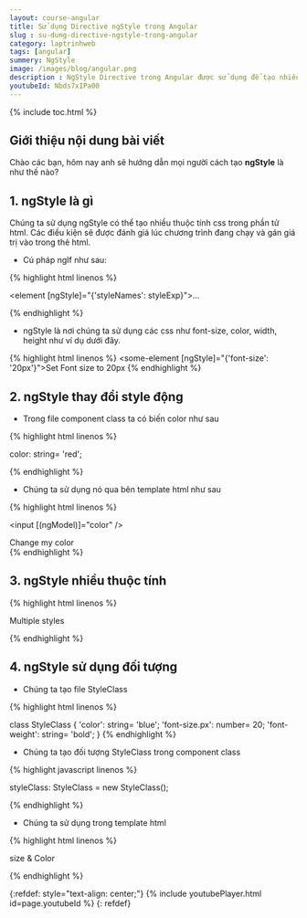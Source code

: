 ```yaml
---
layout: course-angular
title: Sử dụng Directive ngStyle trong Angular
slug : su-dung-directive-ngstyle-trong-angular
category: laptrinhweb
tags: [angular]
summery: NgStyle 
image: /images/blog/angular.png
description : NgStyle Directive trong Angular được sử dụng để tạo nhiều thuộc tính css trong phần tử HTML. Bài viết dưới đây trước hết sẽ giúp hiểu được NgStyle trong Angular là gì? Sau đó lần lượt hướng dẫn cách sử dụng NgStyle vào dự án Angular bao gồm NgStyle thay đổi style động, NgStyle nhiều thuộc tính và NgStyle sử dụng đối tượng khi thao tác với framework Angular trong lập trình web. Trong những chia sẻ có kèm theo các ví dụ minh hoạ cách thực hiện mỗi bước cho mỗi phần trong bài.
youtubeId: Nbds7xIPa00
---
```


{% include toc.html %}

## **Giới thiệu nội dung bài viết**

Chào các bạn, hôm nay anh sẽ hướng dẫn mọi người cách tạo <b>ngStyle</b> là như thế nào? 

## **1. ngStyle là gì**

Chúng ta sử dụng ngStyle có thể tạo nhiều thuộc tính css trong phần tử html. Các điều kiện sẽ được đánh giá lúc chương trình đang chạy và gán giá trị vào trong thẻ html.

- Cú pháp ngIf như sau:

{% highlight html  linenos %}

<element [ngStyle]="{'styleNames': styleExp}">...</element>

{% endhighlight %}

- ngStyle là nơi chúng ta sử dụng các css như font-size, color, width, height như ví dụ dưới đây.

{% highlight html  linenos %}
<some-element [ngStyle]="{'font-size': '20px'}">Set Font size to 20px</some-element>
{% endhighlight %}

## **2. ngStyle thay đổi style động**

- Trong file component class ta có biến color như sau

{% highlight html  linenos %}

color: string= 'red';

{% endhighlight %}

- Chúng ta sử dụng nó qua bên template html như sau

{% highlight html  linenos %}

<input [(ngModel)]="color" /> 
<div [ngStyle]="{'color': color}">Change my color</div>
{% endhighlight %}

## **3. ngStyle nhiều thuộc tính**

{% highlight html  linenos %}

<p [ngStyle]="{'color': 'purple',
               'font-size': '20px',
               'font-weight': 'bold'}">
     Multiple styles
</p>
{% endhighlight %}

## **4. ngStyle sử dụng đối tượng**

- Chúng ta tạo file StyleClass

{% highlight html  linenos %}

class StyleClass {
   'color': string= 'blue';
   'font-size.px': number= 20;
   'font-weight': string= 'bold'; 
}
{% endhighlight %}

- Chúng ta tạo đối tượng StyleClass trong component class

{% highlight javascript  linenos %}

styleClass: StyleClass = new StyleClass();

{% endhighlight %}

- Chúng ta sử dụng trong template html

{% highlight html  linenos %}

<div [ngStyle]="styleClass">size & Color</div>

{% endhighlight %}

{:refdef: style="text-align: center;"}
{% include youtubePlayer.html id=page.youtubeId %}
{: refdef}

